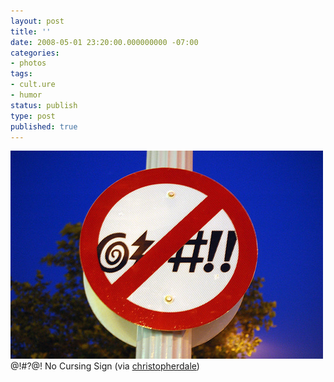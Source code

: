 ```yaml
---
layout: post
title: ''
date: 2008-05-01 23:20:00.000000000 -07:00
categories:
- photos
tags:
- cult.ure
- humor
status: publish
type: post
published: true
---
```

<div class="figure">
<img src="/assets/F0ca4HZtJ8hiby8mgsMB7uum_500.jpg" alt="" />
		        </div>
		@!#?@! No Cursing Sign (via <a href="http://flickr.com/photos/christopherdale">christopherdale</a>)
